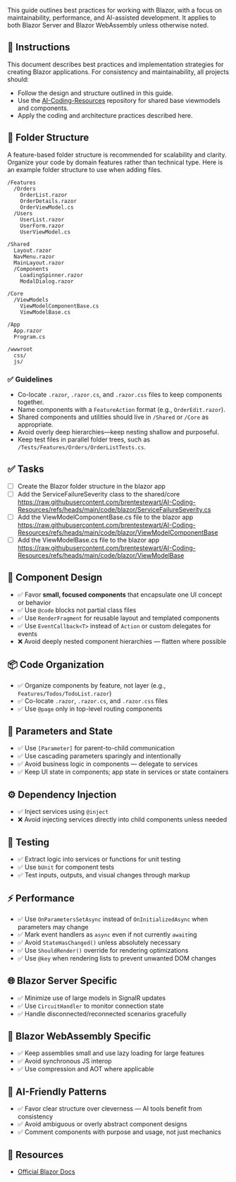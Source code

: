 This guide outlines best practices for working with Blazor, with a focus on maintainability, performance, and AI-assisted development. It applies to both Blazor Server and Blazor WebAssembly unless otherwise noted.

## 📝 Instructions

This document describes best practices and implementation strategies for creating Blazor applications. For consistency and maintainability, all projects should:

- Follow the design and structure outlined in this guide.    
- Use the [AI-Coding-Resources]([AI-Coding-Resources](https://github.com/brentestewart/AI-Coding-Resources)) repository for shared base viewmodels and components.
- Apply the coding and architecture practices described here.

## 📁 Folder Structure

A feature-based folder structure is recommended for scalability and clarity. Organize your code by domain features rather than technical type. Here is an example folder structure to use when adding files.

```
/Features
  /Orders
    OrderList.razor
    OrderDetails.razor
    OrderViewModel.cs
  /Users
    UserList.razor
    UserForm.razor
    UserViewModel.cs

/Shared
  Layout.razor
  NavMenu.razor
  MainLayout.razor
  /Components
    LoadingSpinner.razor
    ModalDialog.razor

/Core
  /ViewModels
	ViewModelComponentBase.cs
    ViewModelBase.cs

/App
  App.razor
  Program.cs

/wwwroot
  css/
  js/
```

### ✅ Guidelines

- Co-locate `.razor`, `.razor.cs`, and `.razor.css` files to keep components together.
- Name components with a `FeatureAction` format (e.g., `OrderEdit.razor`).
- Shared components and utilities should live in `/Shared` or `/Core` as appropriate.
- Avoid overly deep hierarchies—keep nesting shallow and purposeful.
- Keep test files in parallel folder trees, such as `/Tests/Features/Orders/OrderListTests.cs`.
## ✅ Tasks
*  [ ] Create the Blazor folder structure in the blazor app
*  [ ] Add the ServiceFailureSeverity class to the shared/core https://raw.githubusercontent.com/brentestewart/AI-Coding-Resources/refs/heads/main/code/blazor/ServiceFailureSeverity.cs
*  [ ] Add the ViewModelComponentBase.cs file to the blazor app https://raw.githubusercontent.com/brentestewart/AI-Coding-Resources/refs/heads/main/code/blazor/ViewModelComponentBase
*  [ ] Add the ViewModelBase.cs file to the blazor app https://raw.githubusercontent.com/brentestewart/AI-Coding-Resources/refs/heads/main/code/blazor/ViewModelBase

## 🧱 Component Design

- ✅ Favor **small, focused components** that encapsulate one UI concept or behavior
- ✅ Use `@code` blocks not partial class files
- ✅ Use `RenderFragment` for reusable layout and templated components
- ✅ Use `EventCallback<T>` instead of `Action` or custom delegates for events
- ❌ Avoid deeply nested component hierarchies — flatten where possible

## 📦 Code Organization

- ✅ Organize components by feature, not layer (e.g., `Features/Todos/TodoList.razor`)
- ✅ Co-locate `.razor`, `.razor.cs`, and `.razor.css` files
- ✅ Use `@page` only in top-level routing components

## 🧠 Parameters and State

- ✅ Use `[Parameter]` for parent-to-child communication
- ✅ Use cascading parameters sparingly and intentionally
- ✅ Avoid business logic in components — delegate to services
- ✅ Keep UI state in components; app state in services or state containers

## ⚙️ Dependency Injection

- ✅ Inject services using `@inject`
- ❌ Avoid injecting services directly into child components unless needed

## 🧪 Testing

- ✅ Extract logic into services or functions for unit testing
- ✅ Use `bUnit` for component tests
- ✅ Test inputs, outputs, and visual changes through markup

## ⚡ Performance

- ✅ Use `OnParametersSetAsync` instead of `OnInitializedAsync` when parameters may change
- ✅ Mark event handlers as `async` even if not currently `await`ing
- ✅ Avoid `StateHasChanged()` unless absolutely necessary
- ✅ Use `ShouldRender()` override for rendering optimizations
- ✅ Use `@key` when rendering lists to prevent unwanted DOM changes

## 🌐 Blazor Server Specific

- ✅ Minimize use of large models in SignalR updates
- ✅ Use `CircuitHandler` to monitor connection state
- ✅ Handle disconnected/reconnected scenarios gracefully

## 🔋 Blazor WebAssembly Specific

- ✅ Keep assemblies small and use lazy loading for large features
- ✅ Avoid synchronous JS interop
- ✅ Use compression and AOT where applicable

## 🤖 AI-Friendly Patterns

- ✅ Favor clear structure over cleverness — AI tools benefit from consistency
- ✅ Avoid ambiguous or overly abstract component designs
- ✅ Comment components with purpose and usage, not just mechanics

## 📎 Resources

- [Official Blazor Docs](https://learn.microsoft.com/en-us/aspnet/core/blazor/)
